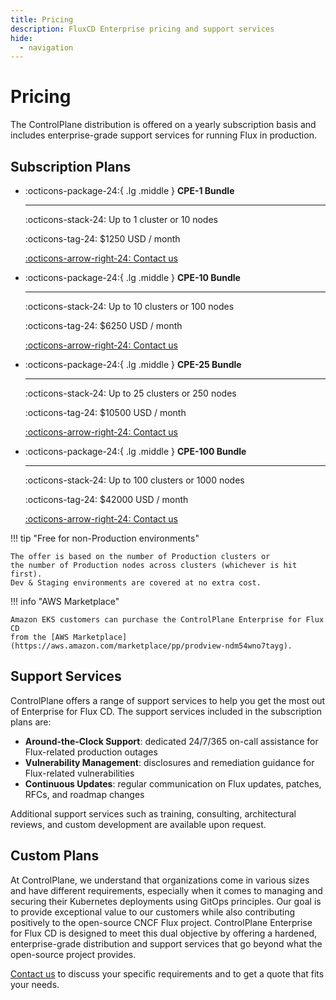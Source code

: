 ```yaml
---
title: Pricing
description: FluxCD Enterprise pricing and support services
hide:
  - navigation
---
```


# Pricing

The ControlPlane distribution is offered on a yearly subscription basis and
includes enterprise-grade support services for running Flux in production.

## Subscription Plans

<div class="grid cards" markdown>

-   :octicons-package-24:{ .lg .middle } __CPE-1 Bundle__

    ---

    :octicons-stack-24: Up to 1 cluster or 10 nodes

    :octicons-tag-24: $1250 USD / month

    [:octicons-arrow-right-24: Contact us](https://control-plane.io/contact/?inquiry=fluxcd)

-   :octicons-package-24:{ .lg .middle } __CPE-10 Bundle__

    ---

    :octicons-stack-24: Up to 10 clusters or 100 nodes

    :octicons-tag-24: $6250 USD / month

    [:octicons-arrow-right-24: Contact us](https://control-plane.io/contact/?inquiry=fluxcd)

-   :octicons-package-24:{ .lg .middle } __CPE-25 Bundle__

    ---

    :octicons-stack-24: Up to 25 clusters or 250 nodes

    :octicons-tag-24: $10500 USD / month

    [:octicons-arrow-right-24: Contact us](https://control-plane.io/contact/?inquiry=fluxcd)

-   :octicons-package-24:{ .lg .middle } __CPE-100 Bundle__

    ---

    :octicons-stack-24: Up to 100 clusters or 1000 nodes

    :octicons-tag-24: $42000 USD / month

    [:octicons-arrow-right-24: Contact us](https://control-plane.io/contact/?inquiry=fluxcd)

</div>

!!! tip "Free for non-Production environments"

    The offer is based on the number of Production clusters or
    the number of Production nodes across clusters (whichever is hit first).  
    Dev & Staging environments are covered at no extra cost.

!!! info "AWS Marketplace"

    Amazon EKS customers can purchase the ControlPlane Enterprise for Flux CD
    from the [AWS Marketplace](https://aws.amazon.com/marketplace/pp/prodview-ndm54wno7tayg).

## Support Services

ControlPlane offers a range of support services to help you get the most out of
Enterprise for Flux CD. The support services included in the subscription plans are:

- **Around-the-Clock Support**: dedicated 24/7/365 on-call assistance for Flux-related production outages
- **Vulnerability Management**: disclosures and remediation guidance for Flux-related vulnerabilities
- **Continuous Updates**: regular communication on Flux updates, patches, RFCs, and roadmap changes

Additional support services such as training, consulting, architectural reviews,
and custom development are available upon request.

## Custom Plans

At ControlPlane, we understand that organizations come in various sizes and have different requirements,
especially when it comes to managing and securing their Kubernetes deployments using GitOps principles.
Our goal is to provide exceptional value to our customers while also contributing positively
to the open-source CNCF Flux project.
ControlPlane Enterprise for Flux CD is designed to meet this dual objective
by offering a hardened, enterprise-grade distribution and support services that go
beyond what the open-source project provides.

[Contact us](https://control-plane.io/contact/?inquiry=fluxcd) to discuss your specific
requirements and to get a quote that fits your needs.
